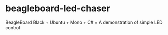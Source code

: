beagleboard-led-chaser
======================

BeagleBoard Black + Ubuntu + Mono + C# = A demonstration of simple LED control
